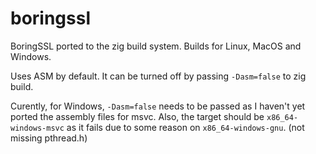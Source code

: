 # boringssl
BoringSSL ported to the zig build system. 
Builds for Linux, MacOS and Windows.

Uses ASM by default. It can be turned off by passing `-Dasm=false` to
zig build.

Curently, for Windows, `-Dasm=false` needs to be passed
as I haven't yet ported the assembly files for msvc.
Also, the target should be `x86_64-windows-msvc` as it
fails due to some reason on `x86_64-windows-gnu`. (not missing pthread.h)
